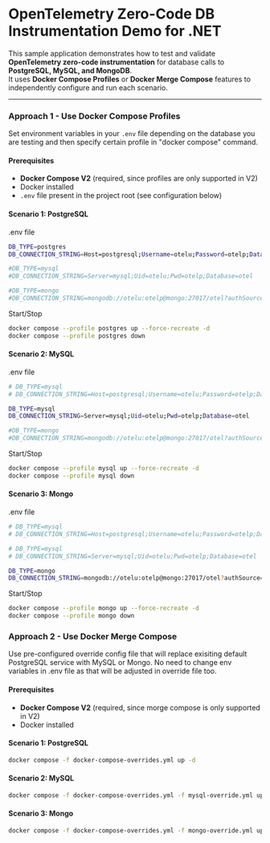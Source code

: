 # OpenTelemetry Zero-Code DB Instrumentation Demo for .NET

This sample application demonstrates how to test and validate **OpenTelemetry zero-code instrumentation** for database calls to **PostgreSQL, MySQL, and MongoDB**.  
It uses **Docker Compose Profiles** or **Docker Merge Compose** features to independently configure and run each scenario.

---

### Approach 1 - Use Docker Compose Profiles

Set environment variables in your `.env` file depending on the database you are testing and then specify certain profile in "docker compose" command.

#### Prerequisites

- **Docker Compose V2** (required, since profiles are only supported in V2)
- Docker installed
- `.env` file present in the project root (see configuration below)

#### Scenario 1: PostgreSQL

.env file

```bash
DB_TYPE=postgres
DB_CONNECTION_STRING=Host=postgresql;Username=otelu;Password=otelp;Database=otel

#DB_TYPE=mysql
#DB_CONNECTION_STRING=Server=mysql;Uid=otelu;Pwd=otelp;Database=otel

#DB_TYPE=mongo
#DB_CONNECTION_STRING=mongodb://otelu:otelp@mongo:27017/otel?authSource=admin
```

Start/Stop

```bash
docker compose --profile postgres up --force-recreate -d
docker compose --profile postgres down
```

#### Scenario 2: MySQL

.env file

```bash
# DB_TYPE=mysql
# DB_CONNECTION_STRING=Host=postgresql;Username=otelu;Password=otelp;Database=otel

DB_TYPE=mysql
DB_CONNECTION_STRING=Server=mysql;Uid=otelu;Pwd=otelp;Database=otel

#DB_TYPE=mongo
#DB_CONNECTION_STRING=mongodb://otelu:otelp@mongo:27017/otel?authSource=admin
```

Start/Stop

```bash
docker compose --profile mysql up --force-recreate -d
docker compose --profile mysql down
```

#### Scenario 3: Mongo

.env file

```bash
# DB_TYPE=mysql
# DB_CONNECTION_STRING=Host=postgresql;Username=otelu;Password=otelp;Database=otel

# DB_TYPE=mysql
# DB_CONNECTION_STRING=Server=mysql;Uid=otelu;Pwd=otelp;Database=otel

DB_TYPE=mongo
DB_CONNECTION_STRING=mongodb://otelu:otelp@mongo:27017/otel?authSource=admin
```

Start/Stop

```bash
docker compose --profile mongo up --force-recreate -d
docker compose --profile mongo down
```

### Approach 2 - Use Docker Merge Compose

Use pre-configured override config file that will replace exisiting default PostgreSQL service with MySQL or Mongo. No need to change env variables in .env file as that will be adjusted in override file too. 

#### Prerequisites

- **Docker Compose V2** (required, since morge compose is only supported in V2)
- Docker installed

#### Scenario 1: PostgreSQL

```bash
docker compose -f docker-compose-overrides.yml up -d
```

#### Scenario 2: MySQL

```bash
docker compose -f docker-compose-overrides.yml -f mysql-override.yml up -d
```

#### Scenario 3: Mongo

```bash
docker compose -f docker-compose-overrides.yml -f mongo-override.yml up -d
```